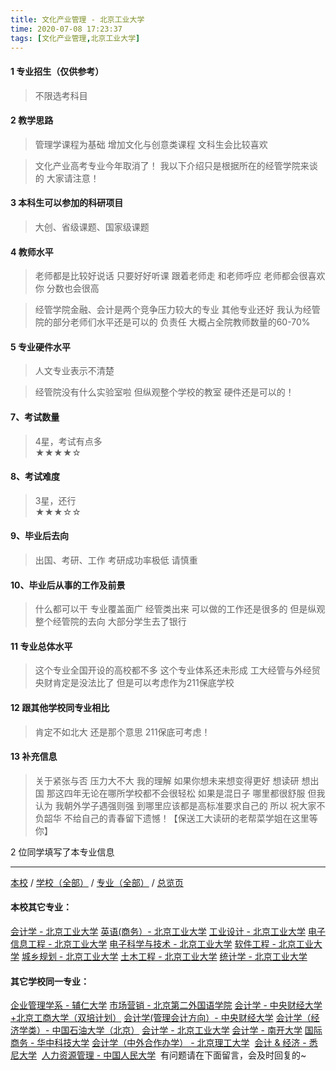 ```yaml
---
title: 文化产业管理 - 北京工业大学
time: 2020-07-08 17:23:37
tags: [文化产业管理,北京工业大学]
---
```

#### 1 专业招生（仅供参考）  
> 不限选考科目 



#### 2 教学思路  
> 管理学课程为基础 增加文化与创意类课程 文科生会比较喜欢

> 文化产业高考专业今年取消了！ 我以下介绍只是根据所在的经管学院来谈的 大家请注意！


#### 3 本科生可以参加的科研项目  
>  大创、省级课题、国家级课题



#### 4 教师水平
> 老师都是比较好说话 只要好好听课 跟着老师走 和老师呼应 老师都会很喜欢你 分数也会很高

> 经管学院金融、会计是两个竞争压力较大的专业 其他专业还好 我认为经管院的部分老师们水平还是可以的 负责任 大概占全院教师数量的60-70%


#### 5 专业硬件水平
> 人文专业表示不清楚

> 经管院没有什么实验室啦 但纵观整个学校的教室 硬件还是可以的！

#### 7、考试数量  
> 4星，考试有点多   
★★★★☆



#### 8、考试难度  
> 3星，还行   
★★★☆☆



#### 9、毕业后去向  
> 出国、考研、工作
> 考研成功率极低 请慎重


#### 10、毕业后从事的工作及前景  
> 什么都可以干 专业覆盖面广
> 经管类出来 可以做的工作还是很多的 但是纵观整个经管院的去向 大部分学生去了银行



#### 11 专业总体水平 
> 这个专业全国开设的高校都不多 这个专业体系还未形成
> 工大经管与外经贸 央财肯定是没法比了 但是可以考虑作为211保底学校



####  12 跟其他学校同专业相比 
> 肯定不如北大
> 还是那个意思 211保底可考虑！

#### 13 补充信息
> 关于紧张与否 压力大不大 我的理解 如果你想未来想变得更好 想读研 想出国 那这四年无论在哪所学校都不会很轻松 如果是混日子 哪里都很舒服 但我认为 我朝外学子遇强则强 到哪里应该都是高标准要求自己的 所以 祝大家不负韶华 不给自己的青春留下遗憾！【保送工大读研的老帮菜学姐在这里等你】

2 位同学填写了本专业信息
***
[本校](https://univgo.github.io/2020/07/08/ded1252ce2d5) / [学校（全部）](https://univgo.github.io/2020/07/08/3efa6bcca419) / [专业（全部）](https://univgo.github.io/2020/07/08/2d4c6d3552c2) / [总览页](https://univgo.github.io/2020/07/08/445daeb4fa00) 
#### 本校其它专业：
[会计学 - 北京工业大学](https://univgo.github.io/2020/07/08/010c80d0566b)
[英语(商务）- 北京工业大学](https://univgo.github.io/2020/07/08/e24df7ec2a30)
[工业设计 - 北京工业大学](https://univgo.github.io/2020/07/08/9adc32b162f9)
[电子信息工程 - 北京工业大学](https://univgo.github.io/2020/07/08/935f8b4dc83f)
[电子科学与技术 - 北京工业大学](https://univgo.github.io/2020/07/08/349a571c8cbb)
[软件工程 - 北京工业大学](https://univgo.github.io/2020/07/08/fe7eac515ee2)
[城乡规划 - 北京工业大学](https://univgo.github.io/2020/07/08/608d0f13dc58)
[土木工程 - 北京工业大学](https://univgo.github.io/2020/07/08/897ea4d65bab)
[统计学 - 北京工业大学](https://univgo.github.io/2020/07/08/7d413fc80aa5) 

#### 其它学校同一专业：
[企业管理学系 - 辅仁大学](https://univgo.github.io/2020/07/08/482d9a4ad3ed)
[市场营销 - 北京第二外国语学院](https://univgo.github.io/2020/07/08/cf0b0e5e8405)
[会计学 - 中央财经大学+北京工商大学（双培计划）](https://univgo.github.io/2020/07/08/efa86b1a5d45)
[会计学(管理会计方向）- 中央财经大学](https://univgo.github.io/2020/07/08/236095812248)
[会计学（经济学类）- 中国石油大学（北京）](https://univgo.github.io/2020/07/08/0f3705d4ade4)
[会计学 - 北京工业大学](https://univgo.github.io/2020/07/08/010c80d0566b)
[会计学 - 南开大学](https://univgo.github.io/2020/07/08/9580eaa61496)
[国际商务 - 华中科技大学](https://univgo.github.io/2020/07/08/9d00ee9d91e8)
[会计学（中外合作办学） - 北京理工大学](https://univgo.github.io/2020/07/08/f205ea963671) 
[会计 & 经济 - 悉尼大学](https://univgo.github.io/2020/07/08/c25491feffad) 
[人力资源管理 - 中国人民大学](https://univgo.github.io/2020/07/08/41834b719bbb) 
有问题请在下面留言，会及时回复的~